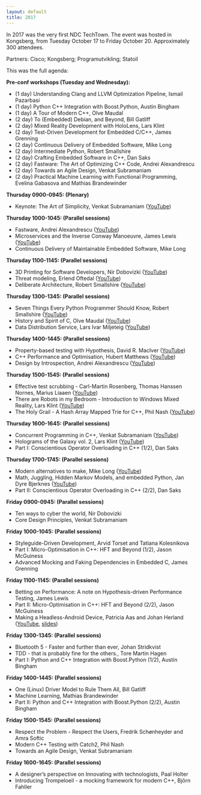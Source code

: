 ```yaml
---
layout: default
title: 2017
---
```


In 2017 was the very first NDC TechTown. The event was hosted in Kongsberg, from Tuesday October 17 to Friday October 20. Approximately 300 attendees.

Partners: Cisco; Kongsberg; Programutvikling; Statoil

This was the full agenda:

__Pre-conf workshops (Tuesday and Wednesday):__

- (1 day) Understanding Clang and LLVM Optimization Pipeline, Ismail Pazarbasi
- (1 day) Python C++ Integration with Boost.Python, Austin Bingham
- (1 day) A Tour of Modern C++, Olve Maudal
- (2 day) To (Embedded) Debian, and Beyond, ​Bill Gatliff
- (2 day) Mixed Reality Development with HoloLens, Lars Klint
- (2 day) Test-Driven Development for Embedded C/C++, James Grenning
- (2 day) Continuous Delivery of Embedded Software, Mike Long
- (2 day) Intermediate Python, Robert Smallshire
- (2 day) Crafting Embedded Software in C++, Dan Saks
- (2 day) Fastware: The Art of Optimizing C++ Code, Andrei Alexandrescu
- (2 day) Towards an Agile Design, Venkat Subramaniam
- (2 day) Practical Machine Learning with Functional Programming, Evelina Gabasova and Mathias Brandewinder

__Thursday 0900-0945: (Plenary)__

- Keynote: The Art of Simplicity, Venkat Subramaniam ([YouTube](https://youtu.be/Xuqbl59f15A))

__Thursday 1000-1045: (Parallel sessions)__

- Fastware, Andrei Alexandrescu ([YouTube](https://youtu.be/mYzaFzAHuZ4))
- Microservices and the Inverse Conway Manoeuvre, James Lewis ([YouTube](https://youtu.be/CsZDGlz7O5w))
- Continuous Delivery of Maintainable Embedded Software, Mike Long

__Thursday 1100-1145: (Parallel sessions)__

- 3D Printing for Software Developers, Nir Dobovizki ([YouTube](https://youtu.be/YwkAYXOrrrE))
- Threat modeling, Erlend Oftedal ([YouTube](https://youtu.be/v8aYNcE1QlI?si=N7jwTBLOr0359OEn))
- Deliberate Architecture, Robert Smallshire ([YouTube](https://youtu.be/9e3lflYhNd8))

__Thursday 1300-1345: (Parallel sessions)__

- Seven Things Every Python Programmer Should Know, Robert Smallshire ([YouTube](https://youtu.be/yw7ZUaK7gY8))
- History and Spirit of C, Olve Maudal ([YouTube](https://youtu.be/xGVRF-Y--hI))
- Data Distribution Service, Lars Ivar Miljeteig ([YouTube](https://youtu.be/3p-iVgWItJ8))

__Thursday 1400-1445: (Parallel sessions)__

- Property-based testing with Hypothesis, David R. MacIver ([YouTube](https://youtu.be/Hpb9ByWqi3A))
- C++ Performance and Optimisation, Hubert Matthews ([YouTube](https://youtu.be/eICYHA-eyXM))
- Design by Introspection, Andrei Alexandrescu ([YouTube](https://youtu.be/9e3lflYhNd8))

__Thursday 1500-1545: (Parallel sessions)__

- Effective test scrubbing - Carl-Martin Rosenberg, Thomas Hanssen Nornes, Marius Liaaen ([YouTube](https://youtu.be/k0q_9YKB5ns))
- There are Robots in my Bedroom - Introduction to Windows Mixed Reality, Lars Klint ([YouTube](https://youtu.be/s_50Vj_e05w))
- The Holy Grail - A Hash Array Mapped Trie for C++, Phil Nash ([YouTube](https://youtu.be/s9dwdo700eQ))

__Thursday 1600-1645: (Parallel sessions)__

- Concurrent Programming in C++, Venkat Subramaniam ([YouTube](https://youtu.be/O7gUNNYjmsM))
- Holograms of the Galaxy vol. 2, Lars Klint ([YouTube](https://youtu.be/oD6_bPlYkB4))
- Part I: Conscientious Operator Overloading in C++ (1/2), Dan Saks

__Thursday 1700-1745: (Parallel sessions)__

- Modern alternatives to make, Mike Long ([YouTube](https://youtu.be/JWOCT6pVF70))
- Math, Juggling, Hidden Markov Models, and embedded Python, Jan Dyre Bjerknes ([YouTube](https://youtu.be/yfgr00NL3zo?si=UjUzXnGm8y3gytNJ))
- Part II: Conscientious Operator Overloading in C++ (2/2), Dan Saks

__Friday 0900-0945: (Parallel sessions)__

- Ten ways to cyber the world, Nir Dobovizki
- Core Design Principles, Venkat Subramaniam

__Friday 1000-1045: (Parallel sessions)__

- Styleguide-Driven Development, Arvid Torset and Tatiana Kolesnikova
- Part I: Micro-Optimisation in C++: HFT and Beyond (1/2), Jason McGuiness
- Advanced Mocking and Faking Dependencies in Embedded C, James Grenning

__Friday 1100-1145: (Parallel sessions)__

- Betting on Performance: A note on Hypothesis-driven Performance Testing, James Lewis
- Part II: Micro-Optimisation in C++: HFT and Beyond (2/2), Jason McGuiness
- Making a Headless-Android Device, Patricia Aas and Johan Herland ([YouTube](https://youtu.be/YHwjECuhGcM?si=ZIMlNHqG8O0p1XVr), [slides](https://www.slideshare.net/PatriciaAas/making-a-headless-android-device))

__Friday 1300-1345: (Parallel sessions)__

- Bluetooth 5 - Faster and further than ever, Johan Stridkvist
- TDD - that is probably fine for the others., Tore Martin Hagen
- Part I: Python and C++ Integration with Boost.Python (1/2), Austin Bingham

__Friday 1400-1445: (Parallel sessions)__

- One (Linux) Driver Model to Rule Them All, ​Bill Gatliff
- Machine Learning, Mathias Brandewinder
- Part II: Python and C++ Integration with Boost.Python (2/2), Austin Bingham

__Friday 1500-1545: (Parallel sessions)__

- Respect the Problem - Respect the Users, Fredrik Schønheyder and Amra Softic
- Modern C++ Testing with Catch2, Phil Nash
- Towards an Agile Design, Venkat Subramaniam

__Friday 1600-1645: (Parallel sessions)__

- A designer’s perspective on Innovating with technologists, Paal Holter
- Introducing Trompeloeil - a mocking framework for modern C++, Björn Fahller

